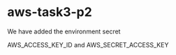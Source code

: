 # aws-task3-p2

We have added the environment secret

AWS_ACCESS_KEY_ID and AWS_SECRET_ACCESS_KEY


